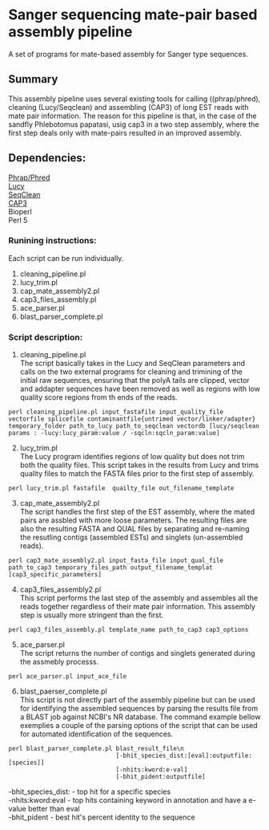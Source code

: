 # Sanger sequencing mate-pair based assembly pipeline
 A set of programs for mate-based assembly for Sanger type sequences. 
## Summary
This assembly pipeline uses several existing tools for calling ((phrap/phred),  cleaning (Lucy/Seqclean) and assembling (CAP3) of long EST reads with mate pair information. The reason for this pipeline is that, in the case of the sandfly Phlebotomus papatasi, usig cap3 in a two step assembly, where the first step deals only with mate-pairs resulted in an improved assembly.

## Dependencies:
<a href="http://www.phrap.org/phredphrapconsed.html">Phrap/Phred </a><br>
<a href="http://www.complex.iastate.edu/download/Lucy2/index.html">Lucy</a><br>
<a href="ftp://occams.dfci.harvard.edu/pub/bio/tgi/software/seqclean/">SeqClean </a><br>
<a href="http://seq.cs.iastate.edu/">CAP3</a><br>
Bioperl <br>
Perl 5 <br>

### Runining instructions:
Each script can be run individually. 
1. cleaning_pipeline.pl
2. lucy_trim.pl
3. cap_mate_assembly2.pl
4. cap3_files_assembly.pl
5. ace_parser.pl
6. blast_parser_complete.pl

### Script description:
1. cleaning_pipeline.pl<br>
The script basically takes in the Lucy and SeqClean parameters and calls on the two external programs for cleaning and trimining of the initial raw sequences, ensuring that the polyA tails are clipped, vector and addapter sequences have been removed as well as regions with low quality score regions from th ends of the reads. 
```
perl cleaning_pipeline.pl input_fastafile input_quality_file vectorfile splicefile contaminantfile{untrimed vector/linker/adapter} temporary_folder path_to_lucy path_to_seqclean vectordb [lucy/seqclean params : -lucy:lucy_param:value / -sqcln:sqcln_param:value]
```
2. lucy_trim.pl<br>
The Lucy program identifies regions of low quality but does not trim both the quality files. This script takes in the results from Lucy and trims quality files to match the FASTA files prior to the first step of assembly. 
```
perl lucy_trim.pl fastafile  quailty_file out_filename_template
```
3. cap_mate_assembly2.pl<br>
The script handles the first step of the EST assembly, where the mated pairs are assbled with more loose parameters. The resulting files are also the resulting FASTA and QUAL files by separating and re-naming the resutling contigs (assembled ESTs) and singlets (un-assembled reads). 
```
perl cap3_mate_assembly2.pl input_fasta_file input_qual_file path_to_cap3 temporary_files_path output_filename_templat [cap3_specific_parameters]
```
4. cap3_files_assembly2.pl<br>
This script performs the last step of the assembly and assembles all the reads together regardless of their mate pair information. This assembly step is usually more stringent than the first.
```
perl cap3_files_assembly.pl template_name path_to_cap3 cap3_options
```

5. ace_parser.pl<br>
The script returns the number of contigs and singlets generated  during the assmebly processs. 
```
perl ace_parser.pl input_ace_file
```
6. blast_paerser_complete.pl<br>
This script is not directly part of the assembly pipeline but can be used for identifying the assembled sequences by parsing the results file from a BLAST job against NCBI's NR database. The command example bellow exemplies a couple of the parsing options of the script that can be used for automated identification of the sequences.
```
perl blast_parser_complete.pl blast_result_file\n
                              [-bhit_species_dist:[eval]:outputfile:[species]]
                              [-nhits:kword:e-val]
                              [-bhit_pident:outputfile]
```
-bhit_species_dist: - top hit for a specific species<br>
-nhits:kword:eval - top hits containing keyword in annotation and have a e-value better than eval <br>
-bhit_pident - best hit's percent identity to the sequence <br>
